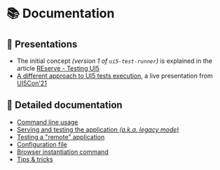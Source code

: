 # 📚 Documentation

## 💬 Presentations
* The initial concept *(version 1 of `ui5-test-runner`)* is explained in the article [REserve - Testing UI5](https://arnaud-buchholz.medium.com/reserve-testing-ui5-85187d5eb7f1)
* [A different approach to UI5 tests execution](https://youtu.be/EBp0bdIqu4s), a live presentation from [UI5Con'21](https://openui5.org/ui5con/)

## 📖 Detailed documentation
* [Command line usage](usage.md)
* [Serving and testing the application *(a.k.a. legacy mode)*](legacy.md)
* [Testing a "remote" application](testing.md)
* [Configuration file](configuration.md)
* [Browser instantiation command](browser.md)
* [Tips & tricks](tipsNtricks.md)
